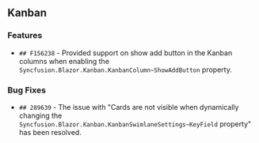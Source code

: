 ##  Kanban

###  Features

- `## F156238` - Provided support on show add button in the Kanban columns when enabling the `Syncfusion.Blazor.Kanban.KanbanColumn~ShowAddButton` property.

###    Bug Fixes

- `## 289639` - The issue with "Cards are not visible when dynamically changing the `Syncfusion.Blazor.Kanban.KanbanSwimlaneSettings~KeyField` property" has been resolved.
